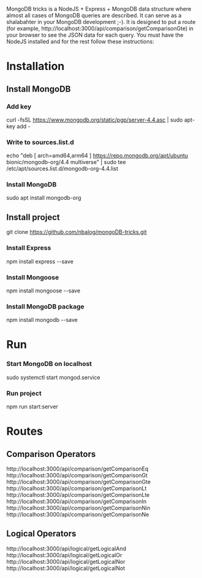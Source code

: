 MongoDB tricks is a NodeJS + Express + MongoDB data structure where almost all cases of MongoDB queries are described. It can serve as a shalabahter in your MongoDB development ;-). It is designed to put a route (for example, http://localhost:3000/api/comparison/getComparisonGte) in your browser to see the JSON data for each query. You must have the NodeJS installed and for the rest follow these instructions:      

# Installation
## Install MongoDB 
### Add key
curl -fsSL https://www.mongodb.org/static/pgp/server-4.4.asc | sudo apt-key add -  
### Write to sources.list.d
echo "deb [ arch=amd64,arm64 ] https://repo.mongodb.org/apt/ubuntu bionic/mongodb-org/4.4 multiverse" | sudo tee /etc/apt/sources.list.d/mongodb-org-4.4.list  
### Install MongoDB
sudo apt install mongodb-org 
## Install project
git clone https://github.com/nbalog/mongoDB-tricks.git
### Install Express
npm install express --save
### Install Mongoose  
npm install mongoose --save
### Install MongoDB package   
npm install mongodb --save

# Run
### Start MongoDB on localhost
sudo systemctl start mongod.service
### Run project  
npm run start:server  

# Routes
## Comparison Operators
http://localhost:3000/api/comparison/getComparisonEq  
http://localhost:3000/api/comparison/getComparisonGt  
http://localhost:3000/api/comparison/getComparisonGte  
http://localhost:3000/api/comparison/getComparisonLt  
http://localhost:3000/api/comparison/getComparisonLte  
http://localhost:3000/api/comparison/getComparisonIn  
http://localhost:3000/api/comparison/getComparisonNin  
http://localhost:3000/api/comparison/getComparisonNe

## Logical Operators
http://localhost:3000/api/logical/getLogicalAnd    
http://localhost:3000/api/logical/getLogicalOr    
http://localhost:3000/api/logical/getLogicalNor  
http://localhost:3000/api/logical/getLogicalNot  

